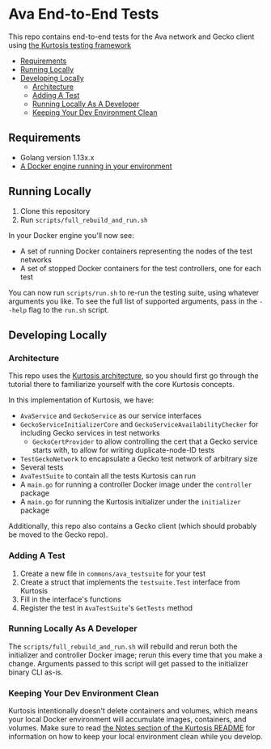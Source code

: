 Ava End-to-End Tests
====================
This repo contains end-to-end tests for the Ava network and Gecko client using [the Kurtosis testing framework](https://github.com/kurtosis-tech/kurtosis)

* [Requirements](#requirements)
* [Running Locally](#running-locally)
* [Developing Locally](#developing-locally)
    * [Architecture](#architecture)
    * [Adding A Test](#adding-a-test)
    * [Running Locally As A Developer](#running-locally-as-a-developer)
    * [Keeping Your Dev Environment Clean](#keeping-your-dev-environment-clean)

Requirements
------------
* Golang version 1.13x.x
* [A Docker engine running in your environment](https://docs.docker.com/engine/install/)

Running Locally
---------------
1. Clone this repository
1. Run `scripts/full_rebuild_and_run.sh`

In your Docker engine you'll now see:
* A set of running Docker containers representing the nodes of the test networks
* A set of stopped Docker containers for the test controllers, one for each test

You can now run `scripts/run.sh` to re-run the testing suite, using whatever arguments you like. To see the full list of supported arguments, pass in the `--help` flag to the `run.sh` script.

Developing Locally
------------------
### Architecture
This repo uses the [Kurtosis architecture](https://github.com/kurtosis-tech/kurtosis), so you should first go through the tutorial there to familiarize yourself with the core Kurtosis concepts.

In this implementation of Kurtosis, we have:
* `AvaService` and `GeckoService` as our service interfaces
* `GeckoServiceInitializerCore` and `GeckoServiceAvailabilityChecker` for including Gecko services in test networks
    * `GeckoCertProvider` to allow controlling the cert that a Gecko service starts with, to allow for writing duplicate-node-ID tests
* `TestGeckoNetwork` to encapsulate a Gecko test network of arbitrary size
* Several tests
* `AvaTestSuite` to contain all the tests Kurtosis can run
* A `main.go` for running a controller Docker image under the `controller` package
* A `main.go` for running the Kurtosis initializer under the `initializer` package

Additionally, this repo also contains a Gecko client (which should probably be moved to the Gecko repo).

### Adding A Test
1. Create a new file in `commons/ava_testsuite` for your test
1. Create a struct that implements the `testsuite.Test` interface from Kurtosis
1. Fill in the interface's functions
1. Register the test in `AvaTestSuite`'s `GetTests` method

### Running Locally As A Developer
The `scripts/full_rebuild_and_run.sh` will rebuild and rerun both the initializer and controller Docker image; rerun this every time that you make a change. Arguments passed to this script will get passed to the initializer binary CLI as-is.

### Keeping Your Dev Environment Clean
Kurtosis intentionally doesn't delete containers and volumes, which means your local Docker environment will accumulate images, containers, and volumes. Make sure to read [the Notes section of the Kurtosis README](https://github.com/kurtosis-tech/kurtosis/tree/develop#notes) for information on how to keep your local environment clean while you develop.
